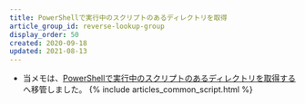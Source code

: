 ```yaml
---
title: PowerShellで実行中のスクリプトのあるディレクトリを取得
article_group_id: reverse-lookup-group
display_order: 50
created: 2020-09-18
updated: 2021-08-13
---
```

- 当メモは、[PowerShellで実行中のスクリプトのあるディレクトリを取得する](https://thinktwice.tech/it/powershell/get_the_directory_where_a_script_is_running_in_powershell/)へ移管しました。
{% include articles_common_script.html %}
